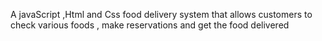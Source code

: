 A javaScript ,Html and Css food delivery system that allows customers to check various foods  , make reservations and get the food delivered 
